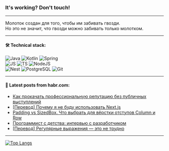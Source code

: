 ### It's working? Don't touch!

---
Молоток создан для того, чтобы им забивать гвозди. <br>
Но это не значит, что гвозди можно забивать только молотком.

---

#### 🛠️ Technical stack:

![Java](https://img.shields.io/badge/Java-informational?logo=Oracle&style=flat&logoColor=white&color=FF4500)
![Kotlin](https://img.shields.io/badge/Kotlin-informational?logo=Kotlin&style=flat&logoColor=white&color=774D97)
![Spring](https://img.shields.io/badge/SpringBoot-informational?logo=SpringBoot&style=flat&logoColor=white&color=6DB33F) <br>
![JS](https://img.shields.io/badge/JS-informational?logo=javaScript&style=flat&logoColor=black&color=F7Df1E)
![TS](https://img.shields.io/badge/TypeScript-informational?logo=typeScript&style=flat&logoColor=black&color=0667A8)
![NodeJS](https://img.shields.io/badge/NodeJS-informational?logo=node.js&style=flat&logoColor=white&color=70A760) <br>
![Nest](https://img.shields.io/badge/NestJS-informational?logo=NestJS&style=flat&logoColor=white&color=E0234E)
![PostgreSQL](https://img.shields.io/badge/PostgreSQL-informational?logo=PostgreSQL&style=flat&logoColor=white&color=DAA520)
![Git](https://img.shields.io/badge/Git-informational?logo=git&style=flat&logoColor=white&color=778899)

___

#### 💬 Latest posts from habr.com:

<!-- BLOG-POST-LIST:START -->
- [Как прокачать профессиональную репутацию без публичных выступлений](https://habr.com/ru/companies/tinkoff/articles/771792/?utm_source=habrahabr&utm_medium=rss&utm_campaign=771792)
- [[Перевод] Почему я не буду использовать Next.js](https://habr.com/ru/companies/ruvds/articles/771472/?utm_source=habrahabr&utm_medium=rss&utm_campaign=771472)
- [Padding vs SizedBox. Что выбрать для вёрстки отступов Column и Row](https://habr.com/ru/articles/771774/?utm_source=habrahabr&utm_medium=rss&utm_campaign=771774)
- [Программист с детства: интервью с разработчиком](https://habr.com/ru/companies/ispmanager/articles/771764/?utm_source=habrahabr&utm_medium=rss&utm_campaign=771764)
- [[Перевод] Регулярные выражения — это не трудно](https://habr.com/ru/companies/piter/articles/771698/?utm_source=habrahabr&utm_medium=rss&utm_campaign=771698)
<!-- BLOG-POST-LIST:END -->

---
[![Top Langs](https://github-readme-stats-git-master-advtsetting-gmailcom.vercel.app/api/top-langs/?username=zloylis&langs_count=10&hide_title=false&title_color=e6edf3&size_weight=0.5&count_weight=0.5&layout=compact&hide_border=true&theme=dracula)](https://github.com/zloylis)

<!-- ![GitHub stats](https://github-readme-stats-git-master-advtsetting-gmailcom.vercel.app/api?username=zloylis&show_icons=true&hide_border=true&theme=dracula&hide_title=true&include_all_commits=true&count_private=true&hide=contribs&hide_rank=true) -->
